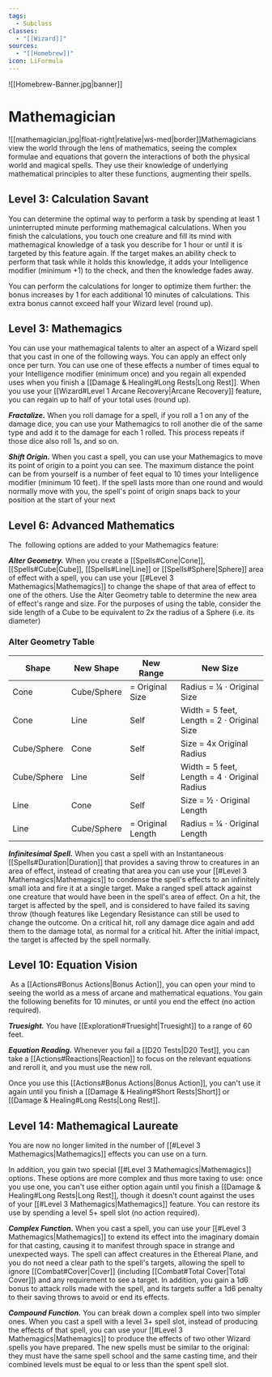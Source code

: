 ```yaml
---
tags:
  - Subclass
classes:
  - "[[Wizard]]"
sources:
  - "[[Homebrew]]"
icon: LiFormula
---
```


![[Homebrew-Banner.jpg|banner]]

# Mathemagician

![[mathemagician.jpg|float-right|relative|ws-med|border]]Mathemagicians view the world through the lens of mathematics, seeing the complex formulae and equations that govern the interactions of both the physical world and magical spells. They use their knowledge of underlying mathematical principles to alter these functions, augmenting their spells.

## Level 3: Calculation Savant

You can determine the optimal way to perform a task by spending at least 1 uninterrupted minute performing mathemagical calculations. When you finish the calculations, you touch one creature and fill its mind with mathemagical knowledge of a task you describe for 1 hour or until it is targeted by this feature again. If the target makes an ability check to perform that task while it holds this knowledge, it adds your Intelligence modifier (minimum +1) to the check, and then the knowledge fades away.

You can perform the calculations for longer to optimize them further: the bonus increases by 1 for each additional 10 minutes of calculations. This extra bonus cannot exceed half your Wizard level (round up).

## Level 3: Mathemagics

You can use your mathemagical talents to alter an aspect of a Wizard spell that you cast in one of the following ways. You can apply an effect only once per turn. You can use one of these effects a number of times equal to your Intelligence modifier (minimum once) and you regain all expended uses when you finish a [[Damage & Healing#Long Rests|Long Rest]]. When you use your [[Wizard#Level 1 Arcane Recovery|Arcane Recovery]] feature, you can regain up to half of your total uses (round up).

**_Fractalize._** When you roll damage for a spell, if you roll a 1 on any of the damage dice, you can use your Mathemagics to roll another die of the same type and add it to the damage for each 1 rolled. This process repeats if those dice also roll 1s, and so on.

**_Shift Origin._** When you cast a spell, you can use your Mathemagics to move its point of origin to a point you can see. The maximum distance the point can be from yourself is a number of feet equal to 10 times your Intelligence modifier (minimum 10 feet). If the spell lasts more than one round and would normally move with you, the spell's point of origin snaps back to your position at the start of your next

## Level 6: Advanced Mathematics

The  following options are added to your Mathemagics feature:

**_Alter Geometry._** When you create a [[Spells#Cone|Cone]], [[Spells#Cube|Cube]], [[Spells#Line|Line]] or [[Spells#Sphere|Sphere]] area of effect with a spell, you can use your [[#Level 3 Mathemagics|Mathemagics]] to change the shape of that area of effect to one of the others. Use the Alter Geometry table to determine the new area of effect's range and size. For the purposes of using the table, consider the side length of a Cube to be equivalent to 2x the radius of a Sphere (i.e. its diameter)

### Alter Geometry Table

| Shape       | New Shape   | New Range          | New Size                                    |
| ----------- | ----------- | ----------------- | ------------------------------------------- |
| Cone        | Cube/Sphere | = Original Size   | Radius = ¼ ⋅ Original Size                    |
| Cone        | Line        | Self              | Width = 5 feet, Length = 2 ⋅ Original Size   |
| Cube/Sphere | Cone        | Self              | Size = 4x Original Radius                  |
| Cube/Sphere | Line        | Self              | Width = 5 feet, Length = 4 ⋅ Original Radius |
| Line        | Cone        | Self              | Size = ½ ⋅ Original Length                    |
| Line        | Cube/Sphere | = Original Length | Radius = ¼ ⋅ Original Length                  |

**_Infinitesimal Spell._** When you cast a spell with an Instantaneous [[Spells#Duration|Duration]] that provides a saving throw to creatures in an area of effect, instead of creating that area you can use your [[#Level 3 Mathemagics|Mathemagics]] to condense the spell's effects to an infinitely small iota and fire it at a single target. Make a ranged spell attack against one creature that would have been in the spell's area of effect. On a hit, the target is affected by the spell, and is considered to have failed its saving throw (though features like Legendary Resistance can still be used to change the outcome. On a critical hit, roll any damage dice again and add them to the damage total, as normal for a critical hit. After the initial impact, the target is affected by the spell normally.

## Level 10: Equation Vision

 As a [[Actions#Bonus Actions|Bonus Action]], you can open your mind to seeing the world as a mess of arcane and mathematical equations. You gain the following benefits for 10 minutes, or until you end the effect (no action required).

**_Truesight._** You have [[Exploration#Truesight|Truesight]] to a range of 60 feet.

**_Equation Reading._** Whenever you fail a [[D20 Tests|D20 Test]], you can take a [[Actions#Reactions|Reaction]] to focus on the relevant equations and reroll it, and you must use the new roll.

Once you use this [[Actions#Bonus Actions|Bonus Action]], you can't use it again until you finish a [[Damage & Healing#Short Rests|Short]] or [[Damage & Healing#Long Rests|Long Rest]].

## Level 14: Mathemagical Laureate

You are now no longer limited in the number of [[#Level 3 Mathemagics|Mathemagics]] effects you can use on a turn.

In addition, you gain two special [[#Level 3 Mathemagics|Mathemagics]] options. These options are more complex and thus more taxing to use: once you use one, you can't use either option again until you finish a [[Damage & Healing#Long Rests|Long Rest]], though it doesn't count against the uses of your [[#Level 3 Mathemagics|Mathemagics]] feature. You can restore its use by spending a level 5+ spell slot (no action required).

**_Complex Function._** When you cast a spell, you can use your [[#Level 3 Mathemagics|Mathemagics]] to extend its effect into the imaginary domain for that casting, causing it to manifest through space in strange and unexpected ways. The spell can affect creatures in the Ethereal Plane, and you do not need a clear path to the spell's targets, allowing the spell to ignore [[Combat#Cover|Cover]] (including [[Combat#Total Cover|Total Cover]]) and any requirement to see a target. In addition, you gain a 1d6 bonus to attack rolls made with the spell, and its targets suffer a 1d6 penalty to their saving throws to avoid or end its effects.

**_Compound Function._** You can break down a complex spell into two simpler ones. When you cast a spell with a level 3+ spell slot, instead of producing the effects of that spell, you can use your [[#Level 3 Mathemagics|Mathemagics]] to produce the effects of two other Wizard spells you have prepared. The new spells must be similar to the original: they must have the same spell school and the same casting time, and their combined levels must be equal to or less than the spent spell slot.
